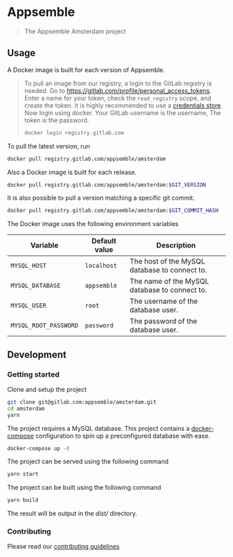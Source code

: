 # Appsemble

> The Appsemble Amsterdam project

## Usage

A Docker image is built for each version of Appsemble.

> To pull an image from our registry, a login to the GitLab registry is needed. Go to https://gitlab.com/profile/personal_access_tokens. Enter a name for your token, check the `read_registry` scope, and create the token. It is highly recommended to use a [credentials store][docker credentials store]. Now login using docker. Your GitLab username is the username, The token is the password.
>
> ```sh
> docker login registry.gitlab.com
> ```

To pull the latest version, run

```sh
docker pull registry.gitlab.com/appsemble/amsterdam
```

Also a Docker image is built for each release.

```sh
docker pull registry.gitlab.com/appsemble/amsterdam:$GIT_VERSION
```

It is also possible to pull a version matching a specific git commit.

```sh
docker pull registry.gitlab.com/appsemble/amsterdam:$GIT_COMMIT_HASH
```

The Docker image uses the following environment variables

| Variable              | Default value | Description
| --------------------- | ------------- | -----------
| `MYSQL_HOST`          | `localhost`   | The host of the MySQL database to connect to.
| `MYSQL_DATABASE`      | `appsemble`   | The name of the MySQL database to connect to.
| `MYSQL_USER`          | `root`        | The username of the database user.
| `MYSQL_ROOT_PASSWORD` | `password`    | The password of the database user.

## Development

### Getting started

Clone and setup the project

```sh
git clone git@gitlab.com:appsemble/amsterdam.git
cd amsterdam
yarn
```

The project requires a MySQL database. This project contains a [docker-compose][] configuration to spin up a preconfigured database with ease.

```sh
docker-compose up -d
```

The project can be served using the following command

```sh
yarn start
```

The project can be built using the following command

```sh
yarn build
```

The result will be output in the *dist/* directory.

### Contributing

Please read our [contributing guidelines](./CONTRIBUTING.md)

[docker-compose]: https://docs.docker.com/compose
[docker credentials store]: https://docs.docker.com/engine/reference/commandline/login/#credentials-store
